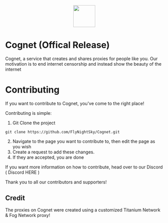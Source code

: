  
## <p align="center" ><img src="https://cognet.vercel.app/logo.png" width="70" /></p>
# Cognet (Offical Release)
Cognet, a service that creates and shares proxies for people like you. Our motivation is to end internet censorship and instead show the beauty of the internet

# Contributing
If you want to contribute to Cognet, you've come to the right place!

Contributing is simple:

1. Git Clone the project
```
git clone https://github.com/FlyNightSky/Cognet.git
```
2. Navigate to the page you want to contribute to, then edit the page as you wish
3. Create a request to add these changes.
4. If they are accepted, you are done

If you want more information on how to contribute, head over to our Discord ( Discord HERE )

Thank you to all our contributors and supporters!



## Credit

The proxies on Cognet were created using a customized Titanium Network & Fog Network proxy!



